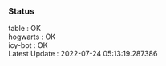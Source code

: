 ### Status


table : OK  
hogwarts : OK  
icy-bot : OK  
Latest Update : 2022-07-24 05:13:19.287386
